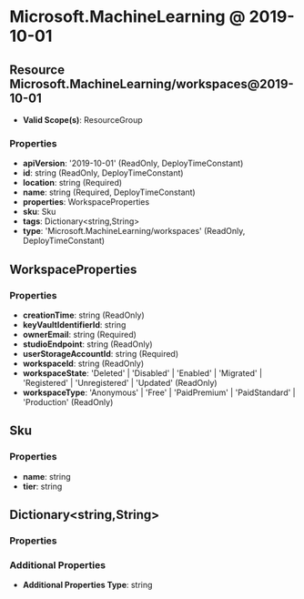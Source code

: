 # Microsoft.MachineLearning @ 2019-10-01

## Resource Microsoft.MachineLearning/workspaces@2019-10-01
* **Valid Scope(s)**: ResourceGroup
### Properties
* **apiVersion**: '2019-10-01' (ReadOnly, DeployTimeConstant)
* **id**: string (ReadOnly, DeployTimeConstant)
* **location**: string (Required)
* **name**: string (Required, DeployTimeConstant)
* **properties**: WorkspaceProperties
* **sku**: Sku
* **tags**: Dictionary<string,String>
* **type**: 'Microsoft.MachineLearning/workspaces' (ReadOnly, DeployTimeConstant)

## WorkspaceProperties
### Properties
* **creationTime**: string (ReadOnly)
* **keyVaultIdentifierId**: string
* **ownerEmail**: string (Required)
* **studioEndpoint**: string (ReadOnly)
* **userStorageAccountId**: string (Required)
* **workspaceId**: string (ReadOnly)
* **workspaceState**: 'Deleted' | 'Disabled' | 'Enabled' | 'Migrated' | 'Registered' | 'Unregistered' | 'Updated' (ReadOnly)
* **workspaceType**: 'Anonymous' | 'Free' | 'PaidPremium' | 'PaidStandard' | 'Production' (ReadOnly)

## Sku
### Properties
* **name**: string
* **tier**: string

## Dictionary<string,String>
### Properties
### Additional Properties
* **Additional Properties Type**: string

